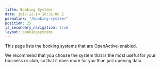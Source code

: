 ```yaml
---
title: Booking Systems
date: 2017-12-14 16:31:00 Z
permalink: "/booking-system/"
position: 25
is_secondary_navigation: true
layout: bookingsystems
---
```


This page lists the booking systems that are OpenActive-enabled.

We recommend that you choose the system that is the most useful for your business or club, so that it does more for you than just opening data.